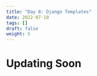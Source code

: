 ```yaml
---
title: "Day 8: Django Templates"
date: 2022-07-10
tags: []
draft: false
weight: 5
---
```


# Updating Soon
